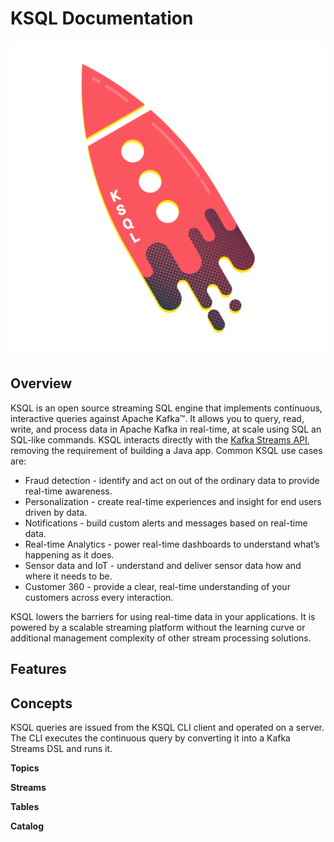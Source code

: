 # KSQL Documentation

![rocket](ksql-rocket.png)

## Overview

KSQL is an open source streaming SQL engine that implements continuous, interactive queries against Apache Kafka™. It allows you to query, read, write, and process data in Apache Kafka in real-time, at scale using SQL an SQL-like commands. KSQL interacts directly with the [Kafka Streams API](http://docs.confluent.io/current/streams/concepts.html), removing the requirement of building a Java app. Common KSQL use cases are:

- Fraud detection - identify and act on out of the ordinary data to provide real-time awareness. 
- Personalization - create real-time experiences and insight for end users driven by data. 
- Notifications - build custom alerts and messages based on real-time data. 
- Real-time Analytics - power real-time dashboards to understand what’s happening as it does. 
- Sensor data and IoT - understand and deliver sensor data how and where it needs to be. 
- Customer 360 - provide a clear, real-time understanding of your customers across every interaction.

KSQL lowers the barriers for using real-time data in your applications. It is powered by a scalable streaming platform without the learning curve or additional management complexity of other stream processing solutions.

## Features

## Concepts
KSQL queries are issued from the KSQL CLI client and operated on a server. The CLI executes the continuous query by converting it into a Kafka Streams DSL and runs it.


**Topics**

**Streams**

**Tables**

**Catalog**






